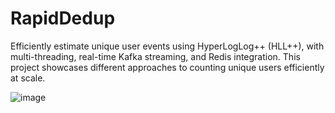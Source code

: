 # RapidDedup
Efficiently estimate unique user events using HyperLogLog++ (HLL++), with multi-threading, real-time Kafka streaming, and Redis integration. This project showcases different approaches to counting unique users efficiently at scale.


![image](https://github.com/user-attachments/assets/9be43658-6c2b-42c2-b1c9-525edcba5d3f)

